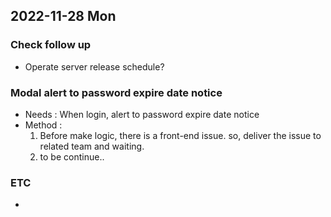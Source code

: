 ## 2022-11-28 Mon

### Check follow up
+ Operate server release schedule?

### Modal alert to password expire date notice
+ Needs : When login, alert to password expire date notice
+ Method :
  1. Before make logic, there is a front-end issue. so, deliver the issue to related team and waiting.
  2. to be continue..

### ETC
+ 